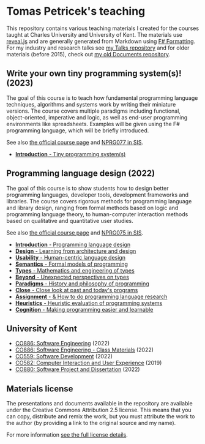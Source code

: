 Tomas Petricek's teaching
=========================

This repository contains various teaching materials I created for the courses taught at
Charles University and University of Kent. The materials use [reveal.js](https://revealjs.com/)
and are generally generated from Markdown using [F# Formatting](https://fsprojects.github.io/FSharp.Formatting/).
For my industry and research talks see [my Talks repository](http://github.com/tpetricek/Talks/) and for older materials
(before 2015), check out [my old Documents repository](http://github.com/tpetricek/Documents/).

Write your own tiny programming system(s)! (2023)
-------------------------------------------------

The goal of this course is to teach how fundamental programming language techniques, algorithms and 
systems work by writing their miniature versions. The course covers multiple paradigms including 
functional, object-oriented, imperative and logic, as well as end-user programming environments like 
spreadsheets. Examples will be given using the F# programming language, which will be briefly introduced.

See also [the official course page](https://d3s.mff.cuni.cz/teaching/nprg077/) and [NPRG077 in SIS](https://is.cuni.cz/studium/predmety/index.php?do=predmet&kod=NPRG077).

 - [**Introduction** - Tiny programming system(s)](https://tpetricek.github.io/Teaching/2023/tiny-systems/intro.html)
 
Programming language design (2022)
----------------------------------

The goal of this course is to show students how to design better programming languages, developer tools,
development frameworks and libraries. The course covers rigorous methods for programming language and
library design, ranging from formal methods based on logic and programming language theory, to
human-computer interaction methods based on qualitative and quantitative user studies.

See also [the official course page](https://d3s.mff.cuni.cz/teaching/nprg075/) and [NPRG075 in SIS](https://is.cuni.cz/studium/predmety/index.php?do=predmet&kod=NPRG075).

 - [**Introduction** - Programming language design](https://tpetricek.github.io/Teaching/2022/pl-design/intro.html)
 - [**Design** - Learning from architecture and design](https://tpetricek.github.io/Teaching/2022/pl-design/design.html)
 - [**Usability** - Human-centric language design](https://tpetricek.github.io/Teaching/2022/pl-design/usability.html)
 - [**Semantics** - Formal models of programming](https://tpetricek.github.io/Teaching/2022/pl-design/semantics.html)
 - [**Types** - Mathematics and engineering of types](https://tpetricek.github.io/Teaching/2022/pl-design/types.html)
 - [**Beyond** - Unexpected perspectives on types](https://tpetricek.github.io/Teaching/2022/pl-design/beyond.html)
 - [**Paradigms** - History and philosophy of programming](https://tpetricek.github.io/Teaching/2022/pl-design/philosophy.html)
 - [**Close** - Close look at past and today's programs](https://tpetricek.github.io/Teaching/2022/pl-design/close.html)
 - [**Assignment** - &amp; How to do programming language research](https://tpetricek.github.io/Teaching/2022/pl-design/research.html)
 - [**Heuristics** - Heuristic evaluation of programming systems](https://tpetricek.github.io/Teaching/2022/pl-design/heuristics.html)
 - [**Cognition** - Making programming easier and learnable](https://tpetricek.github.io/Teaching/2022/pl-design/cognition.html)


University of Kent
------------------
- [CO886: Software Engineering](https://tpetricek.github.io/Teaching/2022/software-engineering/) (2022)
- [CO886: Software Engineering - Class Materials](https://github.com/tpetricek/Teaching/tree/master/2022/software-engineering-classes) (2022)
- [CO559: Software Development](https://tpetricek.github.io/Teaching/2022/software-development/) (2022)
- [CO582: Computer Interaction and User Experience](https://tpetricek.github.io/Teaching/2019/human-computer-interaction/) (2019)
- [CO880: Software Project and Dissertation](https://tpetricek.github.io/Teaching/2022/project-workshop/) (2022)

Materials license
-----------------

The presentations and documents available in the repository are available under the Creative
Commons Attribution 2.5 license.  This means that you can copy, distribute and remix the work,
but you must attribute the work to the author (by providing a link to the original source
and my name).

For more information [see the full license details](http://creativecommons.org/licenses/by/2.5/).
